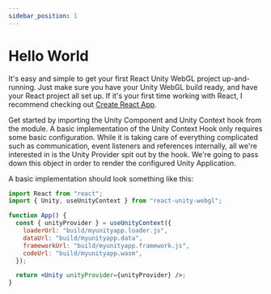 ```yaml
---
sidebar_position: 1
---
```


# Hello World

It's easy and simple to get your first React Unity WebGL project up-and-running. Just make sure you have your Unity WebGL build ready, and have your React project all set up. If it's your first time working with React, I recommend checking out [Create React App](https://reactjs.org/docs/create-a-new-react-app.html).

Get started by importing the Unity Component and Unity Context hook from the module. A basic implementation of the Unity Context Hook only requires some basic configuration. While it is taking care of everything complicated such as communication, event listeners and references internally, all we're interested in is the Unity Provider spit out by the hook. We're going to pass down this object in order to render the configured Unity Application.

A basic implementation should look something like this:

```jsx title="Basic Implementation Example"
import React from "react";
import { Unity, useUnityContext } from "react-unity-webgl";

function App() {
  const { unityProvider } = useUnityContext({
    loaderUrl: "build/myunityapp.loader.js",
    dataUrl: "build/myunityapp.data",
    frameworkUrl: "build/myunityapp.framework.js",
    codeUrl: "build/myunityapp.wasm",
  });

  return <Unity unityProvider={unityProvider} />;
}
```
